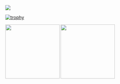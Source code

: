![](https://github-profile-summary-cards.vercel.app/api/cards/profile-details?username=shwg8986&theme=dracula) 

[![trophy](https://github-profile-trophy.vercel.app/?username=shwg8986&theme=dracula&column=8
)](https://github.com/ryo-ma/github-profile-trophy)

<p>
  <a href="https://github.com/shwg8986">
    <img align="left" height="170px" src="https://github-readme-stats.vercel.app/api?username=shwg8986&count_private=true&show_icons=true&theme=tokyonight" />
  </a>
  <a href="https://github.com/shwg8986">
    <img align="left" height="170px" src="https://github-readme-stats.vercel.app/api/top-langs/?username=shwg8986&layout=compact&theme=tokyonight" />
  </a>
</p>


<!-- これらのサイトを参考にさせていただきました。
https://jackswim3411.hatenablog.com/entry/2021/09/18/205206
https://zenn.dev/a_ichi1/articles/0411396e6b887d -->

